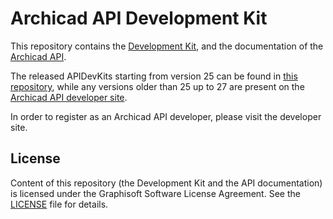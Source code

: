 # Archicad API Development Kit

This repository contains the [Development Kit](https://archicadapi.graphisoft.com/downloads), and the documentation of the [Archicad API](https://graphisoft.github.io/archicad-api-devkit/).

The released APIDevKits starting from version 25 can be found in [this repository](https://github.com/GRAPHISOFT/archicad-api-devkit/releases), while any versions older than 25 up to 27 are present on the [Archicad API developer site](https://archicadapi.graphisoft.com/).

In order to register as an Archicad API developer, please visit the developer site. 

## License

Content of this repository (the Development Kit and the API documentation) is licensed under the Graphisoft Software License Agreement. See the [LICENSE](LICENSE) file for details.